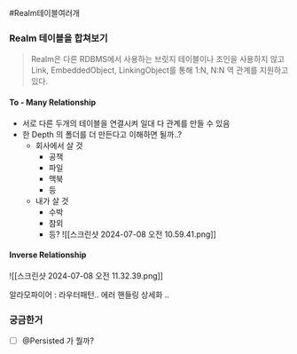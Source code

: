 #Realm테이블여러개

### Realm 테이블을 합쳐보기
>Realm은 다른 RDBMS에서 사용하는 브릿지 테이블이나 조인을 사용하지 않고 Link, EmbeddedObject, LinkingObject를 통해 1:N, N:N 역 관계를 지원하고 있다.
#### To - Many Relationship
- 서로 다른 두개의 테이블을 연결시켜 일대 다 관계를 만들 수 있음
- 한 Depth 의 폴더를 더 만든다고 이해하면 될까..?
	- 회사에서 살 것
		- 공책
		- 파일
		- 맥북 
		- 등
	- 내가 살 것
		- 수박 
		- 참외
		- 등?
![[스크린샷 2024-07-08 오전 10.59.41.png]]
#### Inverse Relationship

![[스크린샷 2024-07-08 오전 11.32.39.png]]


알라모파이어 : 라우터패턴.. 에러 핸들링 상세화 ..


### 궁금한거
- [ ] @Persisted 가 뭘까?